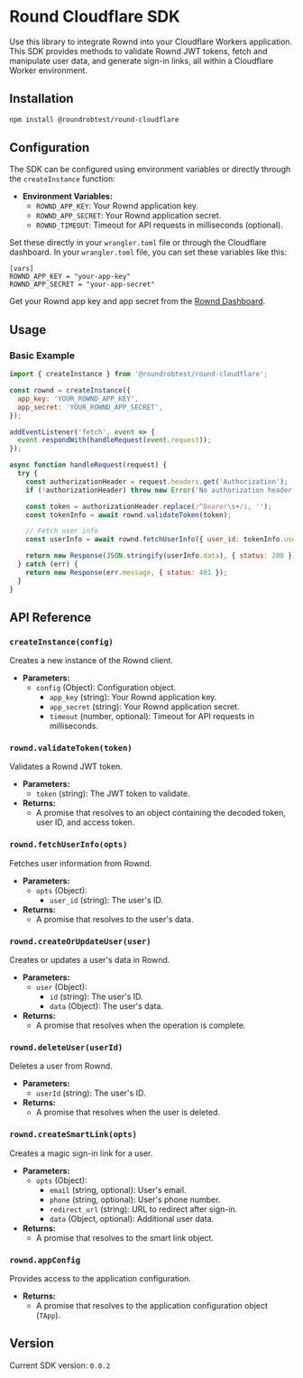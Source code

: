 # Round Cloudflare SDK

Use this library to integrate Rownd into your Cloudflare Workers application. This SDK provides methods to validate Rownd JWT tokens, fetch and manipulate user data, and generate sign-in links, all within a Cloudflare Worker environment.

## Installation

```bash
npm install @roundrobtest/round-cloudflare
```

## Configuration

The SDK can be configured using environment variables or directly through the `createInstance` function:


- **Environment Variables:**
  - `ROWND_APP_KEY`: Your Rownd application key.
  - `ROWND_APP_SECRET`: Your Rownd application secret.
  - `ROWND_TIMEOUT`: Timeout for API requests in milliseconds (optional).

Set these directly in your `wrangler.toml` file or through the Cloudflare dashboard.
In your `wrangler.toml` file, you can set these variables like this:

```
[vars]
ROWND_APP_KEY = "your-app-key"
ROWND_APP_SECRET = "your-app-secret"
```
Get your Rownd app key and app secret from the [Rownd Dashboard](https://app.rownd.io).

## Usage

### Basic Example

```javascript
import { createInstance } from '@roundrobtest/round-cloudflare';

const rownd = createInstance({
  app_key: 'YOUR_ROWND_APP_KEY',
  app_secret: 'YOUR_ROWND_APP_SECRET',
});

addEventListener('fetch', event => {
  event.respondWith(handleRequest(event.request));
});

async function handleRequest(request) {
  try {
    const authorizationHeader = request.headers.get('Authorization');
    if (!authorizationHeader) throw new Error('No authorization header');

    const token = authorizationHeader.replace(/^Bearer\s+/i, '');
    const tokenInfo = await rownd.validateToken(token);

    // Fetch user info
    const userInfo = await rownd.fetchUserInfo({ user_id: tokenInfo.user_id });

    return new Response(JSON.stringify(userInfo.data), { status: 200 });
  } catch (err) {
    return new Response(err.message, { status: 401 });
  }
}
```

## API Reference

### `createInstance(config)`

Creates a new instance of the Rownd client.

- **Parameters:**
  - `config` (Object): Configuration object.
    - `app_key` (string): Your Rownd application key.
    - `app_secret` (string): Your Rownd application secret.
    - `timeout` (number, optional): Timeout for API requests in milliseconds.

### `rownd.validateToken(token)`

Validates a Rownd JWT token.

- **Parameters:**
  - `token` (string): The JWT token to validate.
- **Returns:**
  - A promise that resolves to an object containing the decoded token, user ID, and access token.

### `rownd.fetchUserInfo(opts)`

Fetches user information from Rownd.

- **Parameters:**
  - `opts` (Object):
    - `user_id` (string): The user's ID.
- **Returns:**
  - A promise that resolves to the user's data.

### `rownd.createOrUpdateUser(user)`

Creates or updates a user's data in Rownd.

- **Parameters:**
  - `user` (Object):
    - `id` (string): The user's ID.
    - `data` (Object): The user's data.
- **Returns:**
  - A promise that resolves when the operation is complete.

### `rownd.deleteUser(userId)`

Deletes a user from Rownd.

- **Parameters:**
  - `userId` (string): The user's ID.
- **Returns:**
  - A promise that resolves when the user is deleted.

### `rownd.createSmartLink(opts)`

Creates a magic sign-in link for a user.

- **Parameters:**
  - `opts` (Object):
    - `email` (string, optional): User's email.
    - `phone` (string, optional): User's phone number.
    - `redirect_url` (string): URL to redirect after sign-in.
    - `data` (Object, optional): Additional user data.
- **Returns:**
  - A promise that resolves to the smart link object.

### `rownd.appConfig`

Provides access to the application configuration.

- **Returns:**
  - A promise that resolves to the application configuration object (`TApp`).

## Version

Current SDK version: `0.0.2`
